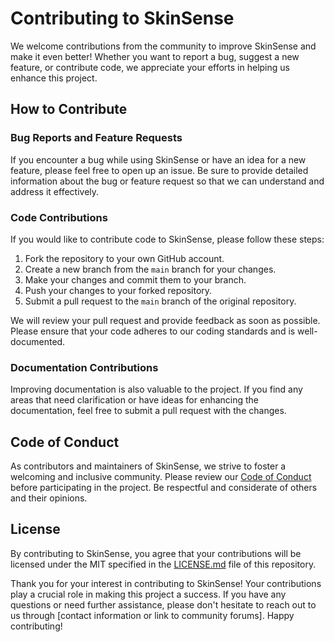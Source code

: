 # Contributing to SkinSense

We welcome contributions from the community to improve SkinSense and make it even better! Whether you want to report a bug, suggest a new feature, or contribute code, we appreciate your efforts in helping us enhance this project.

## How to Contribute

### Bug Reports and Feature Requests

If you encounter a bug while using SkinSense or have an idea for a new feature, please feel free to open up an issue. Be sure to provide detailed information about the bug or feature request so that we can understand and address it effectively.

### Code Contributions

If you would like to contribute code to SkinSense, please follow these steps:

1. Fork the repository to your own GitHub account.
2. Create a new branch from the `main` branch for your changes.
3. Make your changes and commit them to your branch.
4. Push your changes to your forked repository.
5. Submit a pull request to the `main` branch of the original repository.

We will review your pull request and provide feedback as soon as possible. Please ensure that your code adheres to our coding standards and is well-documented.

### Documentation Contributions

Improving documentation is also valuable to the project. If you find any areas that need clarification or have ideas for enhancing the documentation, feel free to submit a pull request with the changes.


## Code of Conduct

As contributors and maintainers of SkinSense, we strive to foster a welcoming and inclusive community. Please review our [Code of Conduct](CODE_OF_CONDUCT.md) before participating in the project. Be respectful and considerate of others and their opinions.

## License

By contributing to SkinSense, you agree that your contributions will be licensed under the MIT specified in the [LICENSE.md](LICENSE.md) file of this repository.

Thank you for your interest in contributing to SkinSense! Your contributions play a crucial role in making this project a success. If you have any questions or need further assistance, please don't hesitate to reach out to us through [contact information or link to community forums]. Happy contributing!

